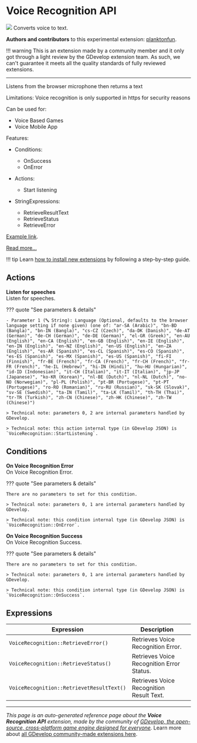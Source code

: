 # Voice Recognition API

<img src="https://resources.gdevelop-app.com/assets/Icons/Glyphster Pack/Master/SVG/Music/Music_microphone_sing_voice_studio_record_vintage.svg" class="extension-icon"></img>
Converts voice to text.

**Authors and contributors** to this experimental extension: [planktonfun](https://gd.games/planktonfun).

!!! warning
    This is an extension made by a community member and it only got through a
    light review by the GDevelop extension team. As such, we can't guarantee it
    meets all the quality standards of fully reviewed extensions.

---

Listens from the browser microphone then returns a text

Limitations: Voice recognition is only supported in https for security reasons

Can be used for:
   - Voice Based Games
   - Voice Mobile App

Features:

- Conditions:
    - OnSuccess
    - OnError


- Actions:
    - Start listening


- StringExpressions:
    - RetrieveResultText
    - RetrieveStatus
    - RetrieveError

[Example link](https://gdevelop.io/game-example/voice-recognition).

[Read more...](https://developer.mozilla.org/en-US/docs/Web/API/Web_Speech_API/Using_the_Web_Speech_API)

!!! tip
    Learn [how to install new extensions](/gdevelop5/extensions/search) by following a step-by-step guide.

## Actions

**Listen for speeches**  
Listen for speeches.

??? quote "See parameters & details"

    - Parameter 1 (🔤 String): Language (Optional, defaults to the browser language setting if none given) (one of: "ar-SA (Arabic)", "bn-BD (Bangla)", "bn-IN (Bangla)", "cs-CZ (Czech)", "da-DK (Danish)", "de-AT (German)", "de-CH (German)", "de-DE (German)", "el-GR (Greek)", "en-AU (English)", "en-CA (English)", "en-GB (English)", "en-IE (English)", "en-IN (English)", "en-NZ (English)", "en-US (English)", "en-ZA (English)", "es-AR (Spanish)", "es-CL (Spanish)", "es-CO (Spanish)", "es-ES (Spanish)", "es-MX (Spanish)", "es-US (Spanish)", "fi-FI (Finnish)", "fr-BE (French)", "fr-CA (French)", "fr-CH (French)", "fr-FR (French)", "he-IL (Hebrew)", "hi-IN (Hindi)", "hu-HU (Hungarian)", "id-ID (Indonesian)", "it-CH (Italian)", "it-IT (Italian)", "jp-JP (Japanese)", "ko-KR (Korean)", "nl-BE (Dutch)", "nl-NL (Dutch)", "no-NO (Norwegian)", "pl-PL (Polish)", "pt-BR (Portugese)", "pt-PT (Portugese)", "ro-RO (Romanian)", "ru-RU (Russian)", "sk-SK (Slovak)", "sv-SE (Swedish)", "ta-IN (Tamil)", "ta-LK (Tamil)", "th-TH (Thai)", "tr-TR (Turkish)", "zh-CN (Chinese)", "zh-HK (Chinese)", "zh-TW (Chinese)")

    > Technical note: parameters 0, 2 are internal parameters handled by GDevelop.

    > Technical note: this action internal type (in GDevelop JSON) is `VoiceRecognition::StartListening`.

## Conditions

**On Voice Recognition Error**  
On Voice Recognition Error.

??? quote "See parameters & details"

    There are no parameters to set for this condition.

    > Technical note: parameters 0, 1 are internal parameters handled by GDevelop.

    > Technical note: this condition internal type (in GDevelop JSON) is `VoiceRecognition::OnError`.

**On Voice Recognition Success**  
On Voice Recognition Success.

??? quote "See parameters & details"

    There are no parameters to set for this condition.

    > Technical note: parameters 0, 1 are internal parameters handled by GDevelop.

    > Technical note: this condition internal type (in GDevelop JSON) is `VoiceRecognition::OnSuccess`.

## Expressions

| Expression | Description |  |
|-----|-----|-----|
| `VoiceRecognition::RetrieveError()` | Retrieves Voice Recognition Error. ||
| `VoiceRecognition::RetrieveStatus()` | Retrieves Voice Recognition Error Status. ||
| `VoiceRecognition::RetrievetResultText()` | Retrieves Voice Recognition Result Text. ||


---

*This page is an auto-generated reference page about the **Voice Recognition API** extension, made by the community of [GDevelop, the open-source, cross-platform game engine designed for everyone](https://gdevelop.io/).* Learn more about [all GDevelop community-made extensions here](/gdevelop5/extensions).